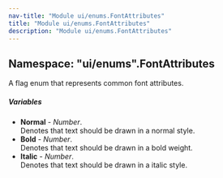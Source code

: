 ```yaml
---
nav-title: "Module ui/enums.FontAttributes"
title: "Module ui/enums.FontAttributes"
description: "Module ui/enums.FontAttributes"
---
```

## Namespace: "ui/enums".FontAttributes
A flag enum that represents common font attributes.

##### Variables
 - **Normal** - _Number_.    
  Denotes that text should be drawn in a normal style.
 - **Bold** - _Number_.    
  Denotes that text should be drawn in a bold weight.
 - **Italic** - _Number_.    
  Denotes that text should be drawn in a italic style.